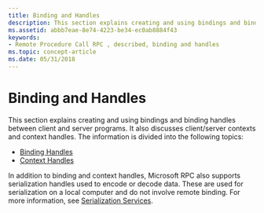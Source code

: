 ```yaml
---
title: Binding and Handles
description: This section explains creating and using bindings and binding handles between client and server programs.
ms.assetid: abbb7eae-8e74-4223-be34-ec0ab8884f43
keywords:
- Remote Procedure Call RPC , described, binding and handles
ms.topic: concept-article
ms.date: 05/31/2018
---
```


# Binding and Handles

This section explains creating and using bindings and binding handles between client and server programs. It also discusses client/server contexts and context handles. The information is divided into the following topics:

-   [Binding Handles](binding-handles.md)
-   [Context Handles](context-handles.md)

In addition to binding and context handles, Microsoft RPC also supports serialization handles used to encode or decode data. These are used for serialization on a local computer and do not involve remote binding. For more information, see [Serialization Services](serialization-services.md).

 

 





